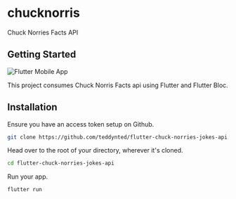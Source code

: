 # chucknorris

Chuck Norries Facts API

## Getting Started

![Flutter Mobile App](https://teddy-kekana-blog.s3.amazonaws.com/flutter-chuck-norris-facts-api.png)

This project consumes Chuck Norris Facts api using Flutter and Flutter Bloc.

## Installation

Ensure you have an access token setup on Github.

```bash
git clone https://github.com/teddynted/flutter-chuck-norries-jokes-api.git
```

Head over to the root of your directory, wherever it's cloned.
```bash
cd flutter-chuck-norries-jokes-api
```

Run your app.

```bash
flutter run
```
